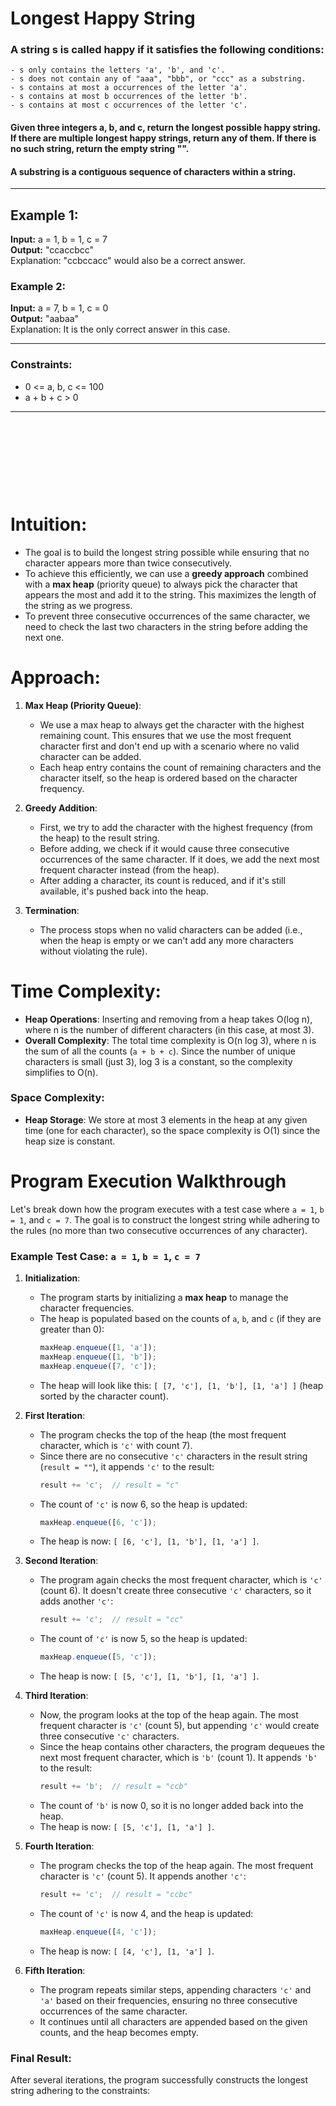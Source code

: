 # Longest Happy String

### A string s is called happy if it satisfies the following conditions:

```
- s only contains the letters 'a', 'b', and 'c'.
- s does not contain any of "aaa", "bbb", or "ccc" as a substring.
- s contains at most a occurrences of the letter 'a'.
- s contains at most b occurrences of the letter 'b'.
- s contains at most c occurrences of the letter 'c'. 
```

#### Given three integers a, b, and c, return the longest possible happy string. If there are multiple longest happy strings, return any of them. If there is no such string, return the empty string "".

#### A substring is a contiguous sequence of characters within a string.

--- 

## Example 1:
**Input:** a = 1, b = 1, c = 7  
**Output:** "ccaccbcc"  
Explanation: "ccbccacc" would also be a correct answer.

### Example 2:
**Input:** a = 7, b = 1, c = 0  
**Output:** "aabaa"  
Explanation: It is the only correct answer in this case.

---

### Constraints:
- 0 <= a, b, c <= 100
- a + b + c > 0

--- 

&nbsp;

&nbsp;

&nbsp;

&nbsp;




# Intuition:
- The goal is to build the longest string possible while ensuring that no character appears more than twice consecutively.
- To achieve this efficiently, we can use a **greedy approach** combined with a **max heap** (priority queue) to always pick the character that appears the most and add it to the string. This maximizes the length of the string as we progress.
- To prevent three consecutive occurrences of the same character, we need to check the last two characters in the string before adding the next one.

# Approach:
1. **Max Heap (Priority Queue)**: 
   - We use a max heap to always get the character with the highest remaining count. This ensures that we use the most frequent character first and don't end up with a scenario where no valid character can be added.
   - Each heap entry contains the count of remaining characters and the character itself, so the heap is ordered based on the character frequency.

2. **Greedy Addition**: 
   - First, we try to add the character with the highest frequency (from the heap) to the result string.
   - Before adding, we check if it would cause three consecutive occurrences of the same character. If it does, we add the next most frequent character instead (from the heap).
   - After adding a character, its count is reduced, and if it's still available, it's pushed back into the heap.

3. **Termination**: 
   - The process stops when no valid characters can be added (i.e., when the heap is empty or we can't add any more characters without violating the rule).

# Time Complexity:
- **Heap Operations**: Inserting and removing from a heap takes O(log n), where n is the number of different characters (in this case, at most 3).
- **Overall Complexity**: The total time complexity is O(n log 3), where n is the sum of all the counts (`a + b + c`). Since the number of unique characters is small (just 3), log 3 is a constant, so the complexity simplifies to O(n).

### Space Complexity:
- **Heap Storage**: We store at most 3 elements in the heap at any given time (one for each character), so the space complexity is O(1) since the heap size is constant.

# Program Execution Walkthrough

Let's break down how the program executes with a test case where `a = 1`, `b = 1`, and `c = 7`. The goal is to construct the longest string while adhering to the rules (no more than two consecutive occurrences of any character).

### Example Test Case: `a = 1`, `b = 1`, `c = 7`

1. **Initialization**:
   - The program starts by initializing a **max heap** to manage the character frequencies.
   - The heap is populated based on the counts of `a`, `b`, and `c` (if they are greater than 0):
     ```javascript
     maxHeap.enqueue([1, 'a']);
     maxHeap.enqueue([1, 'b']);
     maxHeap.enqueue([7, 'c']);
     ```
   - The heap will look like this: `[ [7, 'c'], [1, 'b'], [1, 'a'] ]` (heap sorted by the character count).

2. **First Iteration**:
   - The program checks the top of the heap (the most frequent character, which is `'c'` with count 7).
   - Since there are no consecutive `'c'` characters in the result string (`result = ""`), it appends `'c'` to the result:
     ```javascript
     result += 'c';  // result = "c"
     ```
   - The count of `'c'` is now 6, so the heap is updated:
     ```javascript
     maxHeap.enqueue([6, 'c']);
     ```
   - The heap is now: `[ [6, 'c'], [1, 'b'], [1, 'a'] ]`.

3. **Second Iteration**:
   - The program again checks the most frequent character, which is `'c'` (count 6). It doesn't create three consecutive `'c'` characters, so it adds another `'c'`:
     ```javascript
     result += 'c';  // result = "cc"
     ```
   - The count of `'c'` is now 5, so the heap is updated:
     ```javascript
     maxHeap.enqueue([5, 'c']);
     ```
   - The heap is now: `[ [5, 'c'], [1, 'b'], [1, 'a'] ]`.

4. **Third Iteration**:
   - Now, the program looks at the top of the heap again. The most frequent character is `'c'` (count 5), but appending `'c'` would create three consecutive `'c'` characters.
   - Since the heap contains other characters, the program dequeues the next most frequent character, which is `'b'` (count 1). It appends `'b'` to the result:
     ```javascript
     result += 'b';  // result = "ccb"
     ```
   - The count of `'b'` is now 0, so it is no longer added back into the heap.
   - The heap is now: `[ [5, 'c'], [1, 'a'] ]`.

5. **Fourth Iteration**:
   - The program checks the top of the heap again. The most frequent character is `'c'` (count 5). It appends another `'c'`:
     ```javascript
     result += 'c';  // result = "ccbc"
     ```
   - The count of `'c'` is now 4, and the heap is updated:
     ```javascript
     maxHeap.enqueue([4, 'c']);
     ```
   - The heap is now: `[ [4, 'c'], [1, 'a'] ]`.

6. **Fifth Iteration**:
   - The program repeats similar steps, appending characters `'c'` and `'a'` based on their frequencies, ensuring no three consecutive occurrences of the same character.
   - It continues until all characters are appended based on the given counts, and the heap becomes empty.

### Final Result:
After several iterations, the program successfully constructs the longest string adhering to the constraints:


